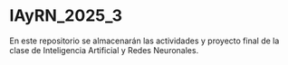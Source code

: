 # IAyRN_2025_3
En este repositorio se almacenarán las actividades y proyecto final de la clase de Inteligencia Artificial y Redes Neuronales. 
